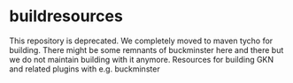 # buildresources

This repository is deprecated. We completely moved to maven tycho for building. There might be some remnants of buckminster here and there
but we do not maintain building with it anymore.
Resources for building GKN and related plugins with e.g. buckminster
